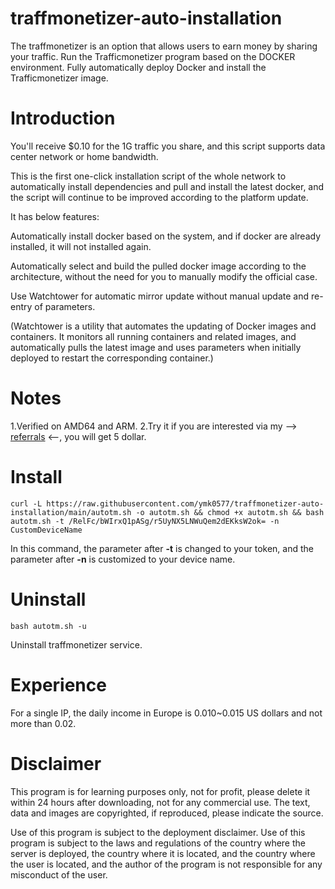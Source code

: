 # traffmonetizer-auto-installation
The traffmonetizer is an option that allows users to earn money by sharing your traffic.
Run the Trafficmonetizer program based on the DOCKER environment.
Fully automatically deploy Docker and install the Trafficmonetizer image.

# Introduction

You'll receive $0.10 for the 1G traffic you share, and this script supports data center network or home bandwidth.

This is the first one-click installation script of the whole network to automatically install dependencies and pull and install the latest docker, and the script will continue to be improved according to the platform update.

It has below features:

Automatically install docker based on the system, and if docker are already installed, it will not installed again.

Automatically select and build the pulled docker image according to the architecture, without the need for you to manually modify the official case.

Use Watchtower for automatic mirror update without manual update and re-entry of parameters.

(Watchtower is a utility that automates the updating of Docker images and containers. It monitors all running containers and related images, and automatically pulls the latest image and uses parameters when initially deployed to restart the corresponding container.)

# Notes
1.Verified on AMD64 and ARM.
2.Try it if you are interested via my --> [referrals](https://traffmonetizer.com/?aff=1762751) <--, you will get 5 dollar.

# Install
```
curl -L https://raw.githubusercontent.com/ymk0577/traffmonetizer-auto-installation/main/autotm.sh -o autotm.sh && chmod +x autotm.sh && bash autotm.sh -t /RelFc/bWIrxQ1pASg/r5UyNX5LNWuQem2dEKksW2ok= -n CustomDeviceName
```
In this command, the parameter after **-t** is changed to your token, and the parameter after **-n** is customized to your device name.

# Uninstall
```
bash autotm.sh -u
```
Uninstall traffmonetizer service.

# Experience
For a single IP, the daily income in Europe is 0.010~0.015 US dollars and not more than 0.02.

# Disclaimer
This program is for learning purposes only, not for profit, please delete it within 24 hours after downloading, not for any commercial use. The text, data and images are copyrighted, if reproduced, please indicate the source.

Use of this program is subject to the deployment disclaimer. Use of this program is subject to the laws and regulations of the country where the server is deployed, the country where it is located, and the country where the user is located, and the author of the program is not responsible for any misconduct of the user.

